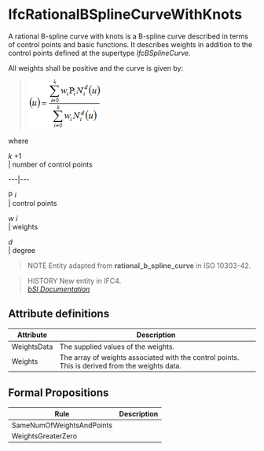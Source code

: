 IfcRationalBSplineCurveWithKnots
================================
A rational B-spline curve with knots is a B-spline curve described in terms of
control points and basic functions. It describes weights in addition to the
control points defined at the supertype _IfcBSplineCurve_.  
  
All weights shall be positive and the curve is given by:  
  
> ![Math](../figures/ifcrationalbsplinecurvewithknots-math1.gif)  
  
where  
  
  
  
 _k_ +1  
| number of control points  
  
---|---  
  
  
P _i_  
|  control points  
  
  
  
 _w i_  
| weights  
  
  
  
 _d_  
|  degree  
  
  
  
  
> NOTE  Entity adapted from **rational_b_spline_curve** in ISO 10303-42.  
  
> HISTORY  New entity in IFC4.  
[ _bSI
Documentation_](https://standards.buildingsmart.org/IFC/DEV/IFC4_2/FINAL/HTML/schema/ifcgeometryresource/lexical/ifcrationalbsplinecurvewithknots.htm)


Attribute definitions
---------------------
| Attribute   | Description                                                                                     |
|-------------|-------------------------------------------------------------------------------------------------|
| WeightsData | The supplied values of the weights.                                                             |
| Weights     | The array of weights associated with the control points. This is derived from the weights data. |

Formal Propositions
-------------------
| Rule                      | Description   |
|---------------------------|---------------|
| SameNumOfWeightsAndPoints |               |
| WeightsGreaterZero        |               |

